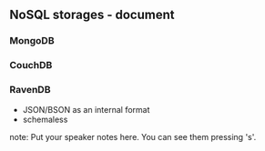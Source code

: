 ##  NoSQL storages - document

### MongoDB
### CouchDB
### RavenDB

* JSON/BSON as an internal format
* schemaless

note:
    Put your speaker notes here.
    You can see them pressing 's'.
